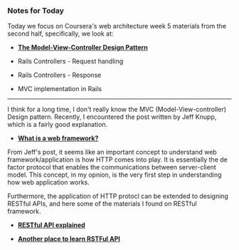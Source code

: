 ### Notes for Today

Today we focus on Coursera's web architecture week 5 materials from the second half, specifically, we look at:

* [**The Model-View-Controller Design Pattern**](https://d396qusza40orc.cloudfront.net/webapplications/lecture_slides/M5-L5-MVC-Handout.pdf)

* Rails Controllers - Request handling
* Rails Controllers - Response
* MVC implementation in Rails

---
I think for a long time, I don't really know the MVC (Model-View-controller) Design pattern. Recently, I encountered the post written by Jeff Knupp, which is a fairly good explanation.

* [**What is a web framework?**](http://www.jeffknupp.com/blog/2014/03/03/what-is-a-web-framework/)


From Jeff's post, it seems like an important concept to understand web framework/application is how HTTP comes into play. It is essentially the de factor protocol that enables the communications between server-client model. This concept, in my opnion, is the very first step in understanding how web application works. 


Furthermore, the application of HTTP protocl can be extended to designing RESTful APIs, and here some of the materials I found on RESTful framework.

* [**RESTful API explained**](http://code.tutsplus.com/tutorials/a-beginners-guide-to-http-and-rest--net-16340)

* [**Another place to learn RSTFul API**](http://rest.elkstein.org/)